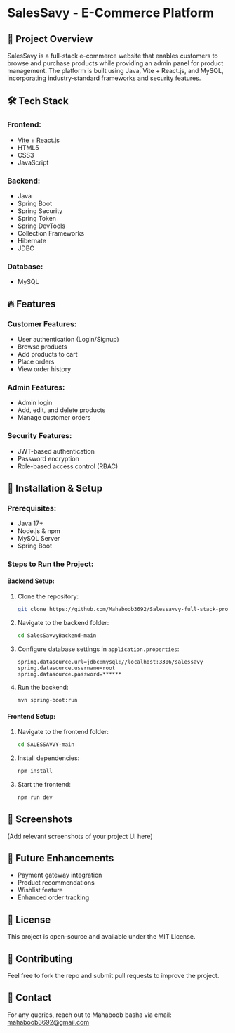 # SalesSavy - E-Commerce Platform

## 📌 Project Overview
SalesSavy is a full-stack e-commerce website that enables customers to browse and purchase products while providing an admin panel for product management. The platform is built using Java, Vite + React.js, and MySQL, incorporating industry-standard frameworks and security features.

## 🛠️ Tech Stack

### Frontend:
- Vite + React.js
- HTML5
- CSS3
- JavaScript

### Backend:
- Java
- Spring Boot
- Spring Security
- Spring Token
- Spring DevTools
- Collection Frameworks
- Hibernate
- JDBC

### Database:
- MySQL

## 🔥 Features

### Customer Features:
- User authentication (Login/Signup)
- Browse products
- Add products to cart
- Place orders
- View order history

### Admin Features:
- Admin login
- Add, edit, and delete products
- Manage customer orders

### Security Features:
- JWT-based authentication
- Password encryption
- Role-based access control (RBAC)

## 🚀 Installation & Setup

### Prerequisites:
- Java 17+
- Node.js & npm
- MySQL Server
- Spring Boot

### Steps to Run the Project:
#### Backend Setup:
1. Clone the repository:
   ```sh
   git clone https://github.com/Mahaboob3692/Salessavvy-full-stack-project.git
   ```
2. Navigate to the backend folder:
   ```sh
   cd SalesSavvyBackend-main
   ```
3. Configure database settings in `application.properties`:
   ```properties
   spring.datasource.url=jdbc:mysql://localhost:3306/salessavy
   spring.datasource.username=root
   spring.datasource.password=******
   ```
4. Run the backend:
   ```sh
   mvn spring-boot:run
   ```

#### Frontend Setup:
1. Navigate to the frontend folder:
   ```sh
   cd SALESSAVVY-main
   ```
2. Install dependencies:
   ```sh
   npm install
   ```
3. Start the frontend:
   ```sh
   npm run dev
   ```

## 📸 Screenshots
(Add relevant screenshots of your project UI here)

## 🎯 Future Enhancements
- Payment gateway integration
- Product recommendations
- Wishlist feature
- Enhanced order tracking

## 📝 License
This project is open-source and available under the MIT License.

## 🤝 Contributing
Feel free to fork the repo and submit pull requests to improve the project.

## 📩 Contact
For any queries, reach out to Mahaboob basha via email: mahaboob3692@gmail.com


